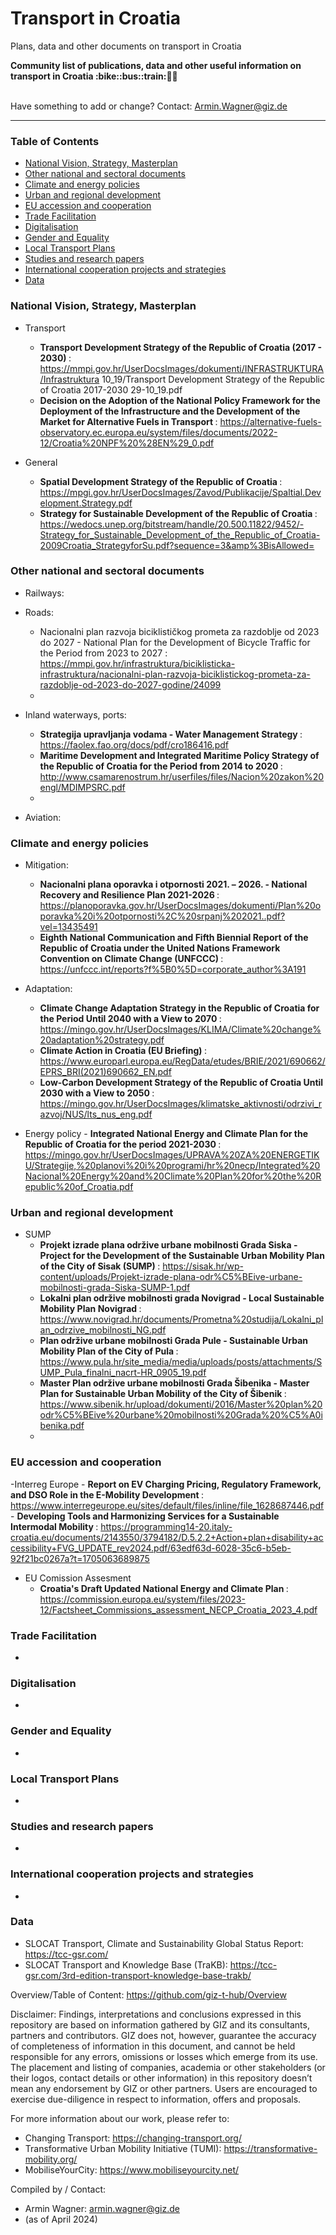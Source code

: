# Transport in Croatia
Plans, data and other documents on transport in Croatia

<b> 
Community list of publications, data and other useful information on transport in Croatia :bike::bus::train:🌳🚊
</b><br><br>

Have something to add or change? Contact: Armin.Wagner@giz.de

------------------------------

### Table of Contents

- [National Vision, Strategy, Masterplan](#National-Vision-Strategy-Masterplan)
- [Other national and sectoral documents](#other-national-sectoral-documents) 
- [Climate and energy policies](#climate-energy-policies)
- [Urban and regional development](#urban)
- [EU accession and cooperation](#eu-accession)
- [Trade Facilitation](#trade-facilitation)  
- [Digitalisation](#digitalisation)
- [Gender and Equality](#gender)
- [Local Transport Plans](#local-transport-plans) 
- [Studies and research papers](#studies-research) 
- [International cooperation projects and strategies](#International-cooperation) 
- [Data](#data) 

  
### National Vision, Strategy, Masterplan <a name="national-vision-strategy-masterplan"></a> 

- Transport
  	- <b> Transport Development Strategy of the Republic of Croatia (2017 - 2030) </b>: https://mmpi.gov.hr/UserDocsImages/dokumenti/INFRASTRUKTURA/Infrastruktura 10_19/Transport Development Strategy of the Republic of Croatia 2017-2030 29-10_19.pdf
	- <b> Decision on the Adoption of the National Policy Framework for the Deployment of the Infrastructure and the Development of the Market for Alternative Fuels in Transport </b>: https://alternative-fuels-observatory.ec.europa.eu/system/files/documents/2022-12/Croatia%20NPF%20%28EN%29_0.pdf

- General
	- <b> Spatial Development Strategy of the Republic of Croatia </b>: https://mpgi.gov.hr/UserDocsImages/Zavod/Publikacije/Spaltial.Development.Strategy.pdf
   	- <b> Strategy for Sustainable Development of the Republic of Croatia </b>: https://wedocs.unep.org/bitstream/handle/20.500.11822/9452/-Strategy_for_Sustainable_Development_of_the_Republic_of_Croatia-2009Croatia_StrategyforSu.pdf?sequence=3&amp%3BisAllowed=
   	  

### Other national and sectoral documents <a name="other-national-sectoral-documents"></a> 

- Railways:
 
- Roads:
  	- Nacionalni plan razvoja biciklističkog prometa za razdoblje od 2023 do 2027 - National Plan for the Development of Bicycle Traffic for the Period from 2023 to 2027 </b>: https://mmpi.gov.hr/infrastruktura/biciklisticka-infrastruktura/nacionalni-plan-razvoja-biciklistickog-prometa-za-razdoblje-od-2023-do-2027-godine/24099
  	- 
    
- Inland waterways, ports:
  	- <b> Strategija upravljanja vodama - Water Management Strategy </b>: https://faolex.fao.org/docs/pdf/cro186416.pdf
  	- <b> Maritime Development and Integrated Maritime Policy Strategy of the Republic of Croatia for the Period from 2014 to 2020 </b>: http://www.csamarenostrum.hr/userfiles/files/Nacion%20zakon%20engl/MDIMPSRC.pdf
  	- 
- Aviation:

### Climate and energy policies <a name="climate-energy-policies"></a> 

- Mitigation:
 	- <b> Nacionalni plana oporavka i otpornosti 2021. – 2026. - National Recovery and Resilience Plan 2021-2026 </b>: https://planoporavka.gov.hr/UserDocsImages/dokumenti/Plan%20oporavka%20i%20otpornosti%2C%20srpanj%202021..pdf?vel=13435491
	- <b> Eighth National Communication and Fifth Biennial Report of the Republic of Croatia under the United Nations Framework Convention on Climate Change (UNFCCC) </b>: https://unfccc.int/reports?f%5B0%5D=corporate_author%3A191
   
- Adaptation:
  	- <b> Climate Change Adaptation Strategy in the Republic of Croatia for the Period Until 2040 with a View to 2070 </b>: https://mingo.gov.hr/UserDocsImages/KLIMA/Climate%20change%20adaptation%20strategy.pdf
  	- <b> Climate Action in Croatia (EU Briefing) </b>: https://www.europarl.europa.eu/RegData/etudes/BRIE/2021/690662/EPRS_BRI(2021)690662_EN.pdf
  	- <b> Low-Carbon Development Strategy of the Republic of Croatia Until 2030 with a View to 2050 </b>: https://mingo.gov.hr/UserDocsImages/klimatske_aktivnosti/odrzivi_razvoj/NUS/lts_nus_eng.pdf

- Energy policy 
    	- <b> Integrated National Energy and Climate Plan for the Republic of Croatia for the period 2021-2030 </b>: https://mingo.gov.hr/UserDocsImages/UPRAVA%20ZA%20ENERGETIKU/Strategije,%20planovi%20i%20programi/hr%20necp/Integrated%20Nacional%20Energy%20and%20Climate%20Plan%20for%20the%20Republic%20of_Croatia.pdf
  

### Urban and regional development <a name="urban"></a> 

- SUMP
  	- <b> Projekt izrade plana održive urbane mobilnosti Grada Siska - Project for the Development of the Sustainable Urban Mobility Plan of the City of Sisak (SUMP) </b>: https://sisak.hr/wp-content/uploads/Projekt-izrade-plana-odr%C5%BEive-urbane-mobilnosti-grada-Siska-SUMP-1.pdf
  	- <b> Lokalni plan održive mobilnosti grada Novigrad - Local Sustainable Mobility Plan Novigrad </b>: https://www.novigrad.hr/documents/Prometna%20studija/Lokalni_plan_odrzive_mobilnosti_NG.pdf
  	- <b> Plan održive urbane mobilnosti Grada Pule - Sustainable Urban Mobility Plan of the City of Pula </b>: https://www.pula.hr/site_media/media/uploads/posts/attachments/SUMP_Pula_finalni_nacrt-HR_0905_19.pdf
  	- <b> Master Plan održive urbane mobilnosti Grada Šibenika - Master Plan for Sustainable Urban Mobility of the City of Šibenik </b>: https://www.sibenik.hr/upload/dokumenti/2016/Master%20plan%20odr%C5%BEive%20urbane%20mobilnosti%20Grada%20%C5%A0ibenika.pdf
  	- 

### EU accession and cooperation <a name="eu-accession"></a> 

-Interreg Europe
	- <b> Report on EV Charging Pricing, Regulatory Framework, and DSO Role in the E-Mobility Development </b>: https://www.interregeurope.eu/sites/default/files/inline/file_1628687446.pdf
 	- <b> Developing Tools and Harmonizing Services for a Sustainable Intermodal Mobility </b>: https://programming14-20.italy-croatia.eu/documents/2143550/3794182/D.5.2.2+Action+plan+disability+accessibility+FVG_UPDATE_rev2024.pdf/63edf63d-6028-35c6-b5eb-92f21bc0267a?t=1705063689875
- EU Comission Assesment
  	- <b> Croatia's Draft Updated National Energy and Climate Plan </b>: https://commission.europa.eu/system/files/2023-12/Factsheet_Commissions_assessment_NECP_Croatia_2023_4.pdf

### Trade Facilitation <a name="trade-facilitation"></a> 

-

### Digitalisation <a name="digitalisation"></a>

-

### Gender and Equality <a name="gender"></a>

-

### Local Transport Plans <a name="local-transport-plans"></a>  

-

### Studies and research papers <a name="studies-research"></a> 

-

### International cooperation projects and strategies <a name="international-cooperation"></a> 

-

### Data <a name="data"></a>

- SLOCAT Transport, Climate and Sustainability Global Status Report: https://tcc-gsr.com/ 
- SLOCAT Transport and Knowledge Base (TraKB):  https://tcc-gsr.com/3rd-edition-transport-knowledge-base-trakb/ 
 


Overview/Table of Content: https://github.com/giz-t-hub/Overview

Disclaimer: Findings, interpretations and conclusions expressed in this repository are based on information gathered by GIZ and its consultants, partners and contributors. GIZ does not, however, guarantee the accuracy of completeness of information in this document, and cannot be held responsible for any errors, omissions or losses which emerge from its use. The placement and listing of companies, academia or other stakeholders (or their logos, contact details or other information) in this repository doesn’t mean any endorsement by GIZ or other partners. Users are encouraged to exercise due-diligence in respect to information, offers and proposals.


For more information about our work, please refer to: 
- Changing Transport: https://changing-transport.org/
-	Transformative Urban Mobility Initiative (TUMI): https://transformative-mobility.org/
-	MobiliseYourCity: https://www.mobiliseyourcity.net/
		
Compiled by / Contact:
- Armin Wagner: armin.wagner@giz.de
- (as of April 2024)
